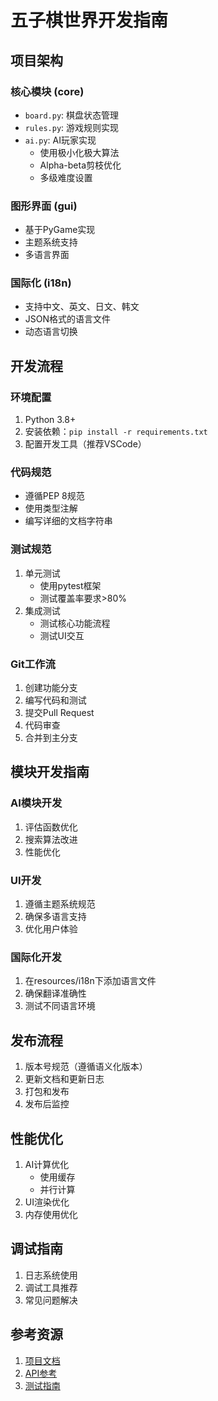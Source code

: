 # 五子棋世界开发指南

## 项目架构

### 核心模块 (core)
- `board.py`: 棋盘状态管理
- `rules.py`: 游戏规则实现
- `ai.py`: AI玩家实现
  - 使用极小化极大算法
  - Alpha-beta剪枝优化
  - 多级难度设置

### 图形界面 (gui)
- 基于PyGame实现
- 主题系统支持
- 多语言界面

### 国际化 (i18n)
- 支持中文、英文、日文、韩文
- JSON格式的语言文件
- 动态语言切换

## 开发流程

### 环境配置
1. Python 3.8+
2. 安装依赖：`pip install -r requirements.txt`
3. 配置开发工具（推荐VSCode）

### 代码规范
- 遵循PEP 8规范
- 使用类型注解
- 编写详细的文档字符串

### 测试规范
1. 单元测试
   - 使用pytest框架
   - 测试覆盖率要求>80%
2. 集成测试
   - 测试核心功能流程
   - 测试UI交互

### Git工作流
1. 创建功能分支
2. 编写代码和测试
3. 提交Pull Request
4. 代码审查
5. 合并到主分支

## 模块开发指南

### AI模块开发
1. 评估函数优化
2. 搜索算法改进
3. 性能优化

### UI开发
1. 遵循主题系统规范
2. 确保多语言支持
3. 优化用户体验

### 国际化开发
1. 在resources/i18n下添加语言文件
2. 确保翻译准确性
3. 测试不同语言环境

## 发布流程

1. 版本号规范（遵循语义化版本）
2. 更新文档和更新日志
3. 打包和发布
4. 发布后监控

## 性能优化

1. AI计算优化
   - 使用缓存
   - 并行计算
2. UI渲染优化
3. 内存使用优化

## 调试指南

1. 日志系统使用
2. 调试工具推荐
3. 常见问题解决

## 参考资源

1. [项目文档](../README.md)
2. [API参考](../api/core.md)
3. [测试指南](../tutorials/testing.md)